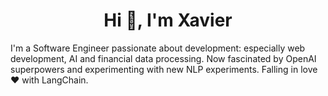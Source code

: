 <h1 align="center">Hi 👋, I'm Xavier</h1>
<p>I'm a Software Engineer passionate about development: especially web development, AI and financial data processing. Now fascinated by OpenAI superpowers and experimenting with new NLP experiments. Falling in love ❤️ with LangChain.</p>



 
 
 
